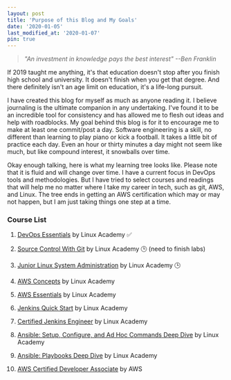 ```yaml
---
layout: post
title: 'Purpose of this Blog and My Goals'
date: '2020-01-05'
last_modified_at: '2020-01-07'
pin: true
---
```

> *"An investment in knowledge pays the best interest" --Ben Franklin*

If 2019 taught me anything, it's that education doesn't stop after you finish high school and university. It doesn't finish when you get that degree. And there definitely isn't an age limit on education, it's a life-long pursuit. 

I have created this blog for myself as much as anyone reading it. I believe journaling is the ultimate companion in any undertaking. I've found it to be an incredible tool for consistency and has allowed me to flesh out ideas and help with roadblocks. My goal behind this blog is for it to encourage me to make at least one commit/post a day. Software engineering is a skill, no different than learning to play piano or kick a football. It takes a little bit of practice each day. Even an hour or thirty minutes a day might not seem like much, but like compound interest, it snowballs over time.

Okay enough talking, here is what my learning tree looks like. Please note that it is fluid and will change over time. I have a current focus in DevOps tools and methodologies. But I have tried to select courses and readings that will help me no matter where I take my career in tech, such as git, AWS, and Linux. The tree ends in getting an AWS certification which may or may not happen, but I am just taking things one step at a time. 

### Course List

1. [DevOps Essentials](https://linuxacademy.com/course/devops-essentials-2018/) by Linux Academy ✅

2. [Source Control With Git](https://linuxacademy.com/cp/modules/view/id/195?redirect_uri=https://app.linuxacademy.com/search?) by Linux Academy 🕒 (need to finish labs)

3. [Junior Linux System Administration](https://linuxacademy.com/learning-path/junior-linux-systems-administrator-entry-level/) by Linux Academy 🕒

4. [AWS Concepts](https://linuxacademy.com/course/aws-concepts/) by Linux Academy

5. [AWS Essentials](https://linuxacademy.com/course/aws-essentials-new/) by Linux Academy

6. [Jenkins Quick Start](https://linuxacademy.com/course/jenkins-quick-start/) by Linux Academy

7. [Certified Jenkins Engineer](https://linuxacademy.com/course/certified-jenkins-engineer-2018/) by Linux Academy

8. [Ansible: Setup, Configure, and Ad Hoc Commands Deep Dive](https://linuxacademy.com/course/ansibe-setup-configure-ad-hoc-commands/) by Linux Academy

9. [Ansible: Playbooks Deep Dive](https://linuxacademy.com/course/ansible-playbooks-deep-dive/) by Linux Academy

10. [AWS Certified Developer Associate](https://aws.amazon.com/certification/certified-developer-associate/) by AWS